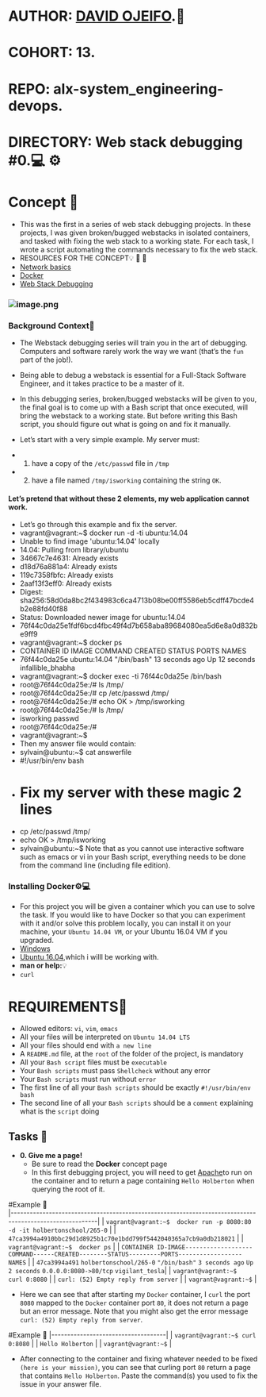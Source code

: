 # AUTHOR:         [DAVID OJEIFO](https://github.com/Kingvadee).:briefcase:
# COHORT:         13.
# REPO:		  alx-system_engineering-devops.
# DIRECTORY:	  Web stack debugging #0.:computer: :gear:

# Concept :page_with_curl:
 * This was the first in a series of web stack debugging projects. In these
projects, I was given broken/bugged webstacks in isolated containers,
and tasked with fixing the web stack to a working state. For each
task, I wrote a script automating the commands necessary to fix the
web stack.
 * RESOURCES FOR THE CONCEPT:bulb: :book: :link:
 * [Network basics](https://intranet.alxswe.com/concepts/33)
 * [Docker](https://intranet.alxswe.com/concepts/65)
 * [Web Stack Debugging](https://intranet.alxswe.com/concepts/68)
### ![image.png](https://s3.amazonaws.com/intranet-projects-files/holbertonschool-sysadmin_devops/265/uWLzjc8.jpg)

### Background Context:book:
 * The Webstack debugging series will train you in the art of debugging.
   Computers and software rarely work the way we want (that’s the `fun`
   part of the job!).
 * Being able to debug a webstack is essential for a Full-Stack Software
   Engineer, and it takes practice to be a master of it.
 * In this debugging series, broken/bugged webstacks will be given to you,
   the final goal is to come up with a Bash script that once executed, will
   bring the webstack to a working state. But before writing this Bash
   script, you should figure out what is going on and fix it manually.

 * Let’s start with a very simple example. My server must:
 * 1.	have a copy of the `/etc/passwd` file in `/tmp`
 * 2.	have a file named `/tmp/isworking` containing the string `OK`.
#### Let’s pretend that without these 2 elements, my web application cannot work.
 * Let’s go through this example and fix the server.
 * 	vagrant@vagrant:~$ docker run -d -ti ubuntu:14.04
 * 	Unable to find image 'ubuntu:14.04' locally
 * 	14.04: Pulling from library/ubuntu
 * 	34667c7e4631: Already exists
 * 	d18d76a881a4: Already exists
 * 	119c7358fbfc: Already exists
 * 	2aaf13f3eff0: Already exists
 * 	Digest: sha256:58d0da8bc2f434983c6ca4713b08be00ff5586eb5cdff47bcde4b2e88fd40f88
 * 	Status: Downloaded newer image for ubuntu:14.04
 *	76f44c0da25e1fdf6bcd4fbc49f4d7b658aba89684080ea5d6e8a0d832be9ff9
 * 	vagrant@vagrant:~$ docker ps
 * 	CONTAINER ID        IMAGE               COMMAND             CREATED             STATUS              PORTS               NAMES
 * 	76f44c0da25e        ubuntu:14.04        "/bin/bash"         13 seconds ago      Up 12 seconds                           infallible_bhabha
 * 	vagrant@vagrant:~$ docker exec -ti 76f44c0da25e /bin/bash
 * 	root@76f44c0da25e:/# ls /tmp/
 * 	root@76f44c0da25e:/# cp /etc/passwd /tmp/
 * 	root@76f44c0da25e:/# echo OK > /tmp/isworking
 * 	root@76f44c0da25e:/# ls /tmp/
 * 	isworking  passwd
 * 	root@76f44c0da25e:/#
 * 	vagrant@vagrant:~$
 *  Then my answer file would contain:
 * 	sylvain@ubuntu:~$ cat answerfile
 * 	#!/usr/bin/env bash
 * 	# Fix my server with these magic 2 lines
 * 	cp /etc/passwd /tmp/
 * 	echo OK > /tmp/isworking
 * 	sylvain@ubuntu:~$
Note that as you cannot use interactive software such as emacs or vi in your Bash script, everything needs to be done from the command line (including file edition).

### Installing Docker:gear::computer:
 * For this project you will be given a container which you can use to solve the task.
   If you would like to have Docker so that you can experiment with it and/or solve
   this problem locally, you can install it on your machine, your `Ubuntu 14.04 VM`, or
   your Ubuntu 16.04 VM if you upgraded.
 * [Windows](https://intranet.alxswe.com/rltoken/9nVKpuQIDJhZoLP4mZmbRA)
 * [Ubuntu 16.04](https://intranet.alxswe.com/rltoken/wTjFrD8iy96EZW9MFYwa9Q),which i willl be working with.
 * **man or help:**:bulb:
 * `curl`
# REQUIREMENTS:page_with_curl:
 * Allowed editors: `vi`, `vim`, `emacs`
 * All your files will be interpreted on `Ubuntu 14.04 LTS`
 * All your files should end with `a new line`
 * A `README.md` file, at the `root` of the folder of the project, is mandatory
 * All your `Bash script` files must be `executable`
 * Your `Bash scripts` must pass `Shellcheck` without any error
 * Your `Bash scripts` must run without `error`
 * The first line of all your `Bash scripts` should be exactly `#!/usr/bin/env bash`
 * The second line of all your `Bash scripts` should be a `comment` explaining what is the `script` doing

## Tasks :page_with_curl:

* **0. Give me a page!**
  * Be sure to read the **Docker** concept page
  * In this first debugging project, you will need to get [Apache](https://intranet.alxswe.com/rltoken/HVGgLL51qmuulmw802M-Jg)to run on the container
    and to return a page containing `Hello Holberton` when querying the root of it.



#Example :page_with_curl:							    
 |---------------------------------------------------------------------------------------------------------|
 | `vagrant@vagrant:~$  docker run -p 8080:80 -d -it holbertonschool/265-0`							    |
 | `47ca3994a4910bbc29d1d8925b1c70e1bdd799f5442040365a7cb9a0db218021`								    |
 | `vagrant@vagrant:~$  docker ps`												    |
 | `CONTAINER ID-IMAGE-------------------COMMAND------CREATED--------STATUS---------PORTS------------------NAMES`	            |
 | `47ca3994a491`  `holbertonschool/265-0`  `"/bin/bash"`  `3 seconds ago`  `Up 2 seconds`  `0.0.0.0:8080->80/tcp`  `vigilant_tesla`|
 | `vagrant@vagrant:~$  curl 0:8080`												    |
 | `curl: (52) Empty reply from server`												    |
 | `vagrant@vagrant:~$`														    |
 * Here we can see that after starting my `Docker` container, I `curl` the port `8080` mapped to the `Docker` container port `80`, it does not return a page but an error message. Note that you might also get the error message `curl: (52) Empty reply from server`.


#Example :page_with_curl:
 |------------------------------------|
 | `vagrant@vagrant:~$ curl 0:8080`   |
 | `Hello Holberton`	  	      |
 | `vagrant@vagrant:~$`		      |
 * After connecting to the container and fixing whatever needed to be fixed `(here is your mission)`, you can see that curling port `80` return a page that contains `Hello Holberton`. Paste the command(s) you used to fix the issue in your answer file.

